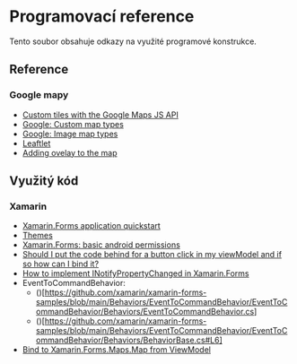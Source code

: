 # Programovací reference
Tento soubor obsahuje odkazy na využité programové konstrukce.

## Reference
### Google mapy
- [Custom tiles with the Google Maps JS API](https://gist.github.com/clhenrick/dcce31036d3e3940c55b31ddb86ca1ec)
- [Google: Custom map types](https://developers.google.com/maps/documentation/javascript/maptypes#CustomMapTypes)
- [Google: Image map types](https://developers.google.com/maps/documentation/javascript/maptypes#ImageMapTypes)
- [Leaftlet](https://leafletjs.com/)
- [Adding ovelay to the map](https://developer.here.com/documentation/examples/maps-js/data/custom-tile-overlay)

## Využitý kód
### Xamarin
- [Xamarin.Forms application quickstart](https://github.com/xamarin/xamarin-forms-samples/tree/main/GetStarted/Notes/App)
- [Themes](https://github.com/xamarin/xamarin-forms-samples/tree/main/UserInterface/ThemingDemo)
- [Xamarin.Forms: basic android permissions](https://learn.microsoft.com/en-us/xamarin/xamarin-forms/user-interface/map/setup)
- [Should I put the code behind for a button click in my viewModel and if so how can I bind it?](https://stackoverflow.com/a/46033457)
- [How to implement INotifyPropertyChanged in Xamarin.Forms](https://stackoverflow.com/a/32800248)
- EventToCommandBehavior:
    - ()[https://github.com/xamarin/xamarin-forms-samples/blob/main/Behaviors/EventToCommandBehavior/EventToCommandBehavior/Behaviors/EventToCommandBehavior.cs]
    - ()[https://github.com/xamarin/xamarin-forms-samples/blob/main/Behaviors/EventToCommandBehavior/EventToCommandBehavior/Behaviors/BehaviorBase.cs#L6]
- [Bind to Xamarin.Forms.Maps.Map from ViewModel](https://stackoverflow.com/a/53804163)
